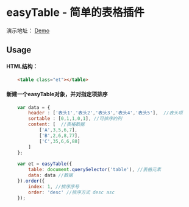 # easyTable - 简单的表格插件



演示地址：
[Demo](http://geeku.work/ife/S3/Task%2038/)


## Usage

#### HTML结构：
```html
    <table class="et"></table>
```

#### 新建一个easyTable对象，并对指定项排序
```javascript
    var data = {
        header : ['表头1','表头2','表头3','表头4','表头5'],  //表头项
        sortable : [0,1,1,0,1], //可排序的列
        content: [  //表格数据
            ['A',3,5,6,7],
            ['B',2,6,8,77],
            ['C',35,6,6,88]
        ]
    };
    
    var et = easyTable({
        table: document.querySelector('table'), //表格元素
        data: data //数据
    }).order({
        index: 1, //排序序号
        order: 'desc' //排序方式 desc asc
    });
   
```
